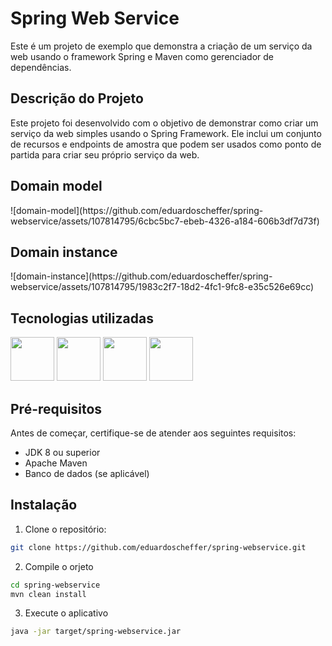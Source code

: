 # Spring Web Service

Este é um projeto de exemplo que demonstra a criação de um serviço da web usando o framework Spring e Maven como gerenciador de dependências.

## Descrição do Projeto

Este projeto foi desenvolvido com o objetivo de demonstrar como criar um serviço da web simples usando o Spring Framework. Ele inclui um conjunto de recursos e endpoints de amostra que podem ser usados como ponto de partida para criar seu próprio serviço da web.

## Domain model

<div style ="display: inline">
  ![domain-model](https://github.com/eduardoscheffer/spring-webservice/assets/107814795/6cbc5bc7-ebeb-4326-a184-606b3df7d73f)
</div>

## Domain instance

<div style ="display: inline">
  ![domain-instance](https://github.com/eduardoscheffer/spring-webservice/assets/107814795/1983c2f7-18d2-4fc1-9fc8-e35c526e69cc)
</div>


## Tecnologias utilizadas
<div style ="display: inline">
  <img width ='70' height ='70' src="https://cdn.jsdelivr.net/gh/devicons/devicon/icons/java/java-original-wordmark.svg"/>
  <img width ='70' height ='70' src="https://cdn.jsdelivr.net/gh/devicons/devicon/icons/spring/spring-original.svg"/>
  <img width ='70' height ='70' src="https://cdn.jsdelivr.net/gh/devicons/devicon/icons/postgresql/postgresql-plain-wordmark.svg"/>
  <img width ='70' height ='70' src="https://cdn.jsdelivr.net/gh/devicons/devicon/icons/tomcat/tomcat-original.svg"/>
</div>

## Pré-requisitos

Antes de começar, certifique-se de atender aos seguintes requisitos:

- JDK 8 ou superior
- Apache Maven
- Banco de dados (se aplicável)

## Instalação

1. Clone o repositório:

```bash
git clone https://github.com/eduardoscheffer/spring-webservice.git
````
2. Compile o orjeto
```bash
cd spring-webservice
mvn clean install
```
3. Execute o aplicativo
```bash
java -jar target/spring-webservice.jar
```

